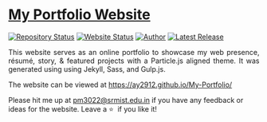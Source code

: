# <a href="https://people.umass.edu/avsingh" target="_blank">My  Portfolio Website</a>

[![Repository Status](https://img.shields.io/badge/Repository%20Status-Maintained-dark%20green.svg)](https://github.com/AVS1508/My-Alternate-Portfolio-Website/)
[![Website Status](https://img.shields.io/badge/Website%20Status-Online-green)](https://people.umass.edu/avsingh)
[![Author](https://img.shields.io/badge/Author-Achyut%20Yadav%20-blue.svg)](https://in.linkedin.com/in/achyut-yadav-785018223)
[![Latest Release](https://img.shields.io/badge/Latest%20Release-13%20June%202021-yellow.svg)](https://github.com/AVS1508/My-Alternate-Portfolio-Website/commit/master)

 <p align="justify">This website serves as an online portfolio to showcase my web presence, résumé, story, & featured projects with a Particle.js aligned theme. It was generated using using Jekyll, Sass, and Gulp.js.</p>

The website can be viewed at https://ay2912.github.io/My-Portfolio/

Please hit me up at pm3022@srmist.edu.in if you have any feedback or ideas for the website. Leave a :star: &nbsp;if you like it!
